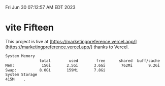 Fri Jun 30 07:12:57 AM EDT 2023

# vite Fifteen


This project is live at [https://marketingpreference.vercel.app/](https://marketingpreference.vercel.app/) thanks to Vercel.

```bash
System Memory
               total        used        free      shared  buff/cache   available
Mem:            15Gi       2.5Gi       3.6Gi       762Mi       9.2Gi        11Gi
Swap:          8.0Gi       159Mi       7.8Gi
System Storage
415M	.
```
```bash
